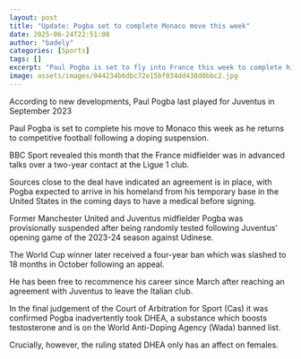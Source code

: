 ```yaml
---
layout: post
title: "Update: Pogba set to complete Monaco move this week"
date: 2025-06-24T22:51:08
author: "badely"
categories: [Sports]
tags: []
excerpt: "Paul Pogba is set to fly into France this week to complete his move to Monaco as he returns to competitive football following a doping suspension."
image: assets/images/044234b6dbc72e15bf034dd438d0bbc2.jpg
---
```


According to new developments, Paul Pogba last played for Juventus in September 2023

Paul Pogba is set to complete his move to Monaco this week as he returns to competitive football following a doping suspension.

BBC Sport revealed this month that the France midfielder was in advanced talks over a two-year contact at the Ligue 1 club.

Sources close to the deal have indicated an agreement is in place, with Pogba expected to arrive in his homeland from his temporary base in the United States in the coming days to have a medical before signing.

Former Manchester United and Juventus midfielder Pogba was provisionally suspended after being randomly tested following Juventus' opening game of the 2023-24 season against Udinese.

The World Cup winner later received a four-year ban which was slashed to 18 months in October following an appeal.

He has been free to recommence his career since March after reaching an agreement with Juventus to leave the Italian club.

In the final judgement of the Court of Arbitration for Sport (Cas) it was confirmed Pogba inadvertently took DHEA, a substance which boosts testosterone and is on the World Anti-Doping Agency (Wada) banned list.

Crucially, however, the ruling stated DHEA only has an affect on females.

